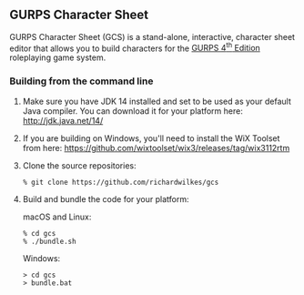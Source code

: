 ## GURPS Character Sheet

GURPS Character Sheet (GCS) is a stand-alone, interactive, character sheet
editor that allows you to build characters for the
[GURPS 4<sup>th</sup> Edition](http://www.sjgames.com/gurps) roleplaying game
system.

### Building from the command line

1. Make sure you have JDK 14 installed and set to be used as your default Java compiler. You can
   download it for your platform here: http://jdk.java.net/14/

2. If you are building on Windows, you'll need to install the WiX Toolset from here:
   https://github.com/wixtoolset/wix3/releases/tag/wix3112rtm

3. Clone the source repositories:
   ```
   % git clone https://github.com/richardwilkes/gcs
   ```

4. Build and bundle the code for your platform:

   macOS and Linux:
   ```
   % cd gcs
   % ./bundle.sh
   ```
   Windows:
   ```
   > cd gcs
   > bundle.bat
   ```
